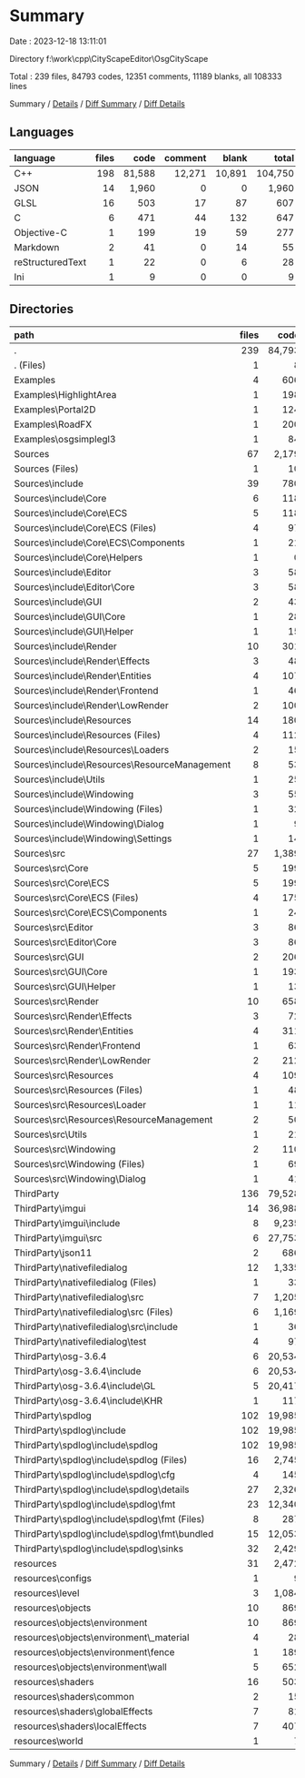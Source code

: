 # Summary

Date : 2023-12-18 13:11:01

Directory f:\\work\\cpp\\CityScapeEditor\\OsgCityScape

Total : 239 files,  84793 codes, 12351 comments, 11189 blanks, all 108333 lines

Summary / [Details](details.md) / [Diff Summary](diff.md) / [Diff Details](diff-details.md)

## Languages
| language | files | code | comment | blank | total |
| :--- | ---: | ---: | ---: | ---: | ---: |
| C++ | 198 | 81,588 | 12,271 | 10,891 | 104,750 |
| JSON | 14 | 1,960 | 0 | 0 | 1,960 |
| GLSL | 16 | 503 | 17 | 87 | 607 |
| C | 6 | 471 | 44 | 132 | 647 |
| Objective-C | 1 | 199 | 19 | 59 | 277 |
| Markdown | 2 | 41 | 0 | 14 | 55 |
| reStructuredText | 1 | 22 | 0 | 6 | 28 |
| Ini | 1 | 9 | 0 | 0 | 9 |

## Directories
| path | files | code | comment | blank | total |
| :--- | ---: | ---: | ---: | ---: | ---: |
| . | 239 | 84,793 | 12,351 | 11,189 | 108,333 |
| . (Files) | 1 | 8 | 0 | 3 | 11 |
| Examples | 4 | 606 | 60 | 92 | 758 |
| Examples\\HighlightArea | 1 | 198 | 7 | 30 | 235 |
| Examples\\Portal2D | 1 | 124 | 13 | 17 | 154 |
| Examples\\RoadFX | 1 | 200 | 23 | 31 | 254 |
| Examples\\osgsimplegl3 | 1 | 84 | 17 | 14 | 115 |
| Sources | 67 | 2,179 | 425 | 550 | 3,154 |
| Sources (Files) | 1 | 10 | 4 | 5 | 19 |
| Sources\\include | 39 | 780 | 164 | 199 | 1,143 |
| Sources\\include\\Core | 6 | 118 | 42 | 55 | 215 |
| Sources\\include\\Core\\ECS | 5 | 118 | 42 | 54 | 214 |
| Sources\\include\\Core\\ECS (Files) | 4 | 97 | 37 | 47 | 181 |
| Sources\\include\\Core\\ECS\\Components | 1 | 21 | 5 | 7 | 33 |
| Sources\\include\\Core\\Helpers | 1 | 0 | 0 | 1 | 1 |
| Sources\\include\\Editor | 3 | 58 | 0 | 7 | 65 |
| Sources\\include\\Editor\\Core | 3 | 58 | 0 | 7 | 65 |
| Sources\\include\\GUI | 2 | 43 | 1 | 11 | 55 |
| Sources\\include\\GUI\\Core | 1 | 28 | 1 | 11 | 40 |
| Sources\\include\\GUI\\Helper | 1 | 15 | 0 | 0 | 15 |
| Sources\\include\\Render | 10 | 301 | 96 | 62 | 459 |
| Sources\\include\\Render\\Effects | 3 | 48 | 79 | 32 | 159 |
| Sources\\include\\Render\\Entities | 4 | 107 | 1 | 18 | 126 |
| Sources\\include\\Render\\Frontend | 1 | 46 | 0 | 2 | 48 |
| Sources\\include\\Render\\LowRender | 2 | 100 | 16 | 10 | 126 |
| Sources\\include\\Resources | 14 | 180 | 22 | 55 | 257 |
| Sources\\include\\Resources (Files) | 4 | 112 | 16 | 34 | 162 |
| Sources\\include\\Resources\\Loaders | 2 | 15 | 0 | 2 | 17 |
| Sources\\include\\Resources\\ResourceManagement | 8 | 53 | 6 | 19 | 78 |
| Sources\\include\\Utils | 1 | 25 | 0 | 0 | 25 |
| Sources\\include\\Windowing | 3 | 55 | 3 | 9 | 67 |
| Sources\\include\\Windowing (Files) | 1 | 32 | 0 | 6 | 38 |
| Sources\\include\\Windowing\\Dialog | 1 | 9 | 0 | 3 | 12 |
| Sources\\include\\Windowing\\Settings | 1 | 14 | 3 | 0 | 17 |
| Sources\\src | 27 | 1,389 | 257 | 346 | 1,992 |
| Sources\\src\\Core | 5 | 199 | 52 | 77 | 328 |
| Sources\\src\\Core\\ECS | 5 | 199 | 52 | 77 | 328 |
| Sources\\src\\Core\\ECS (Files) | 4 | 175 | 51 | 70 | 296 |
| Sources\\src\\Core\\ECS\\Components | 1 | 24 | 1 | 7 | 32 |
| Sources\\src\\Editor | 3 | 86 | 4 | 32 | 122 |
| Sources\\src\\Editor\\Core | 3 | 86 | 4 | 32 | 122 |
| Sources\\src\\GUI | 2 | 206 | 7 | 33 | 246 |
| Sources\\src\\GUI\\Core | 1 | 193 | 7 | 29 | 229 |
| Sources\\src\\GUI\\Helper | 1 | 13 | 0 | 4 | 17 |
| Sources\\src\\Render | 10 | 658 | 188 | 160 | 1,006 |
| Sources\\src\\Render\\Effects | 3 | 72 | 168 | 46 | 286 |
| Sources\\src\\Render\\Entities | 4 | 311 | 11 | 73 | 395 |
| Sources\\src\\Render\\Frontend | 1 | 63 | 0 | 11 | 74 |
| Sources\\src\\Render\\LowRender | 2 | 212 | 9 | 30 | 251 |
| Sources\\src\\Resources | 4 | 109 | 3 | 23 | 135 |
| Sources\\src\\Resources (Files) | 1 | 48 | 0 | 13 | 61 |
| Sources\\src\\Resources\\Loader | 1 | 11 | 0 | 2 | 13 |
| Sources\\src\\Resources\\ResourceManagement | 2 | 50 | 3 | 8 | 61 |
| Sources\\src\\Utils | 1 | 21 | 0 | 6 | 27 |
| Sources\\src\\Windowing | 2 | 110 | 3 | 15 | 128 |
| Sources\\src\\Windowing (Files) | 1 | 69 | 3 | 11 | 83 |
| Sources\\src\\Windowing\\Dialog | 1 | 41 | 0 | 4 | 45 |
| ThirdParty | 136 | 79,528 | 11,849 | 10,457 | 101,834 |
| ThirdParty\\imgui | 14 | 36,988 | 8,469 | 5,353 | 50,810 |
| ThirdParty\\imgui\\include | 8 | 9,235 | 2,969 | 1,446 | 13,650 |
| ThirdParty\\imgui\\src | 6 | 27,753 | 5,500 | 3,907 | 37,160 |
| ThirdParty\\json11 | 2 | 686 | 199 | 139 | 1,024 |
| ThirdParty\\nativefiledialog | 12 | 1,335 | 158 | 364 | 1,857 |
| ThirdParty\\nativefiledialog (Files) | 1 | 33 | 0 | 11 | 44 |
| ThirdParty\\nativefiledialog\\src | 7 | 1,205 | 154 | 330 | 1,689 |
| ThirdParty\\nativefiledialog\\src (Files) | 6 | 1,169 | 135 | 310 | 1,614 |
| ThirdParty\\nativefiledialog\\src\\include | 1 | 36 | 19 | 20 | 75 |
| ThirdParty\\nativefiledialog\\test | 4 | 97 | 4 | 23 | 124 |
| ThirdParty\\osg-3.6.4 | 6 | 20,534 | 270 | 1,155 | 21,959 |
| ThirdParty\\osg-3.6.4\\include | 6 | 20,534 | 270 | 1,155 | 21,959 |
| ThirdParty\\osg-3.6.4\\include\\GL | 5 | 20,417 | 105 | 1,125 | 21,647 |
| ThirdParty\\osg-3.6.4\\include\\KHR | 1 | 117 | 165 | 30 | 312 |
| ThirdParty\\spdlog | 102 | 19,985 | 2,753 | 3,446 | 26,184 |
| ThirdParty\\spdlog\\include | 102 | 19,985 | 2,753 | 3,446 | 26,184 |
| ThirdParty\\spdlog\\include\\spdlog | 102 | 19,985 | 2,753 | 3,446 | 26,184 |
| ThirdParty\\spdlog\\include\\spdlog (Files) | 16 | 2,745 | 404 | 598 | 3,747 |
| ThirdParty\\spdlog\\include\\spdlog\\cfg | 4 | 145 | 53 | 37 | 235 |
| ThirdParty\\spdlog\\include\\spdlog\\details | 27 | 2,326 | 264 | 522 | 3,112 |
| ThirdParty\\spdlog\\include\\spdlog\\fmt | 23 | 12,340 | 1,703 | 1,728 | 15,771 |
| ThirdParty\\spdlog\\include\\spdlog\\fmt (Files) | 8 | 287 | 80 | 55 | 422 |
| ThirdParty\\spdlog\\include\\spdlog\\fmt\\bundled | 15 | 12,053 | 1,623 | 1,673 | 15,349 |
| ThirdParty\\spdlog\\include\\spdlog\\sinks | 32 | 2,429 | 329 | 561 | 3,319 |
| resources | 31 | 2,472 | 17 | 87 | 2,576 |
| resources\\configs | 1 | 9 | 0 | 0 | 9 |
| resources\\level | 3 | 1,084 | 0 | 0 | 1,084 |
| resources\\objects | 10 | 869 | 0 | 0 | 869 |
| resources\\objects\\environment | 10 | 869 | 0 | 0 | 869 |
| resources\\objects\\environment\\_material | 4 | 28 | 0 | 0 | 28 |
| resources\\objects\\environment\\fence | 1 | 189 | 0 | 0 | 189 |
| resources\\objects\\environment\\wall | 5 | 652 | 0 | 0 | 652 |
| resources\\shaders | 16 | 503 | 17 | 87 | 607 |
| resources\\shaders\\common | 2 | 15 | 0 | 5 | 20 |
| resources\\shaders\\globalEffects | 7 | 81 | 0 | 12 | 93 |
| resources\\shaders\\localEffects | 7 | 407 | 17 | 70 | 494 |
| resources\\world | 1 | 7 | 0 | 0 | 7 |

Summary / [Details](details.md) / [Diff Summary](diff.md) / [Diff Details](diff-details.md)